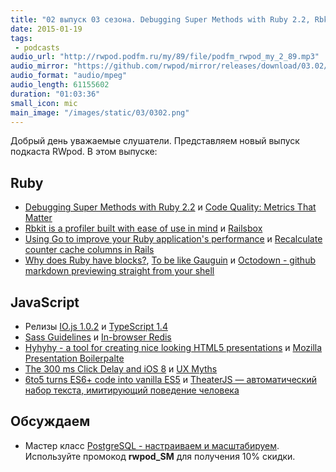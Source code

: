 ```yaml
---
title: "02 выпуск 03 сезона. Debugging Super Methods with Ruby 2.2, Rbkit, Railsbox, IO.js 1.0.2, TypeScript 1.4, Hyhyhy и прочее"
date: 2015-01-19
tags:
 - podcasts
audio_url: "http://rwpod.podfm.ru/my/89/file/podfm_rwpod_my_2_89.mp3"
audio_mirror: "https://github.com/rwpod/mirror/releases/download/03.02/0302.mp3"
audio_format: "audio/mpeg"
audio_length: 61155602
duration: "01:03:36"
small_icon: mic
main_image: "/images/static/03/0302.png"
---
```


Добрый день уважаемые слушатели. Представляем новый выпуск подкаста RWpod. В этом выпуске:

## Ruby

 - [Debugging Super Methods with Ruby 2.2](http://engineering.heroku.com/blogs/2014-01-14-debugging-super-methods-ruby22) и [Code Quality: Metrics That Matter](http://chriskottom.com/blog/2015/01/code-quality-metrics-that-matter/)
 - [Rbkit is a profiler built with ease of use in mind](http://rbkit.codemancers.com/) и [Railsbox](https://railsbox.io/)
 - [Using Go to improve your Ruby application's performance](https://antoine.finkelstein.fr/go-in-ruby/) и [Recalculate counter cache columns in Rails](https://www.krautcomputing.com/blog/2015/01/13/recalculate-counter-cache-columns-in-rails/)
 - [Why does Ruby have blocks?](http://devblog.avdi.org/2015/01/16/why-does-ruby-have-blocks/), [To be like Gauguin](http://blog.lunarlogic.io/2015/to-be-like-gauguin/) и [Octodown - github markdown previewing straight from your shell](https://github.com/ianks/octodown)

## JavaScript

 - Релизы [IO.js 1.0.2](https://iojs.org/) и [TypeScript 1.4](http://blogs.msdn.com/b/typescript/archive/2015/01/16/announcing-typescript-1-4.aspx)
 - [Sass Guidelines](http://hugogiraudel.com/2015/01/07/introducing-sass-guidelines/) и [In-browser Redis](http://narma.github.io/2015/redis-in-browser/)
 - [Hyhyhy - a tool for creating nice looking HTML5 presentations](http://maciejczyzewski.me/hyhyhy/) и [Mozilla Presentation Boilerpalte](http://mte90.github.io/Mozilla-Presentation-Boilerplate/)
 - [The 300 ms Click Delay and iOS 8](http://developer.telerik.com/featured/300-ms-click-delay-ios-8/) и [UX Myths](http://uxmyths.com/)
 - [6to5 turns ES6+ code into vanilla ES5](http://6to5.org/) и [TheaterJS — автоматический набор текста, имитирующий поведение человека](http://gabinaureche.com/TheaterJS/)

## Обсуждаем

 - Мастер класс [PostgreSQL - настраиваем и масштабируем](http://smartme.com.ua/PostgreSQL). Используйте промокод **rwpod_SM** для получения 10% скидки.

<!--more-->

